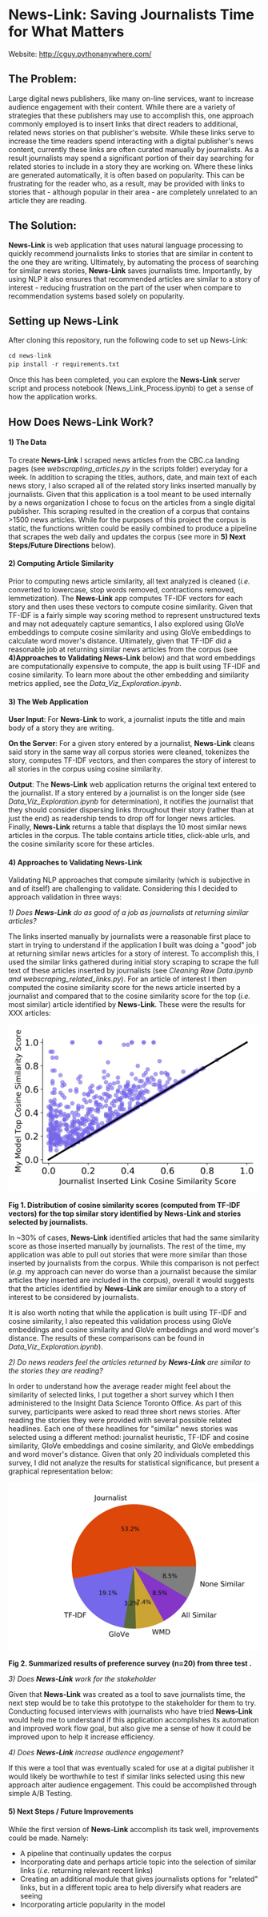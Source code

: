 # News-Link: Saving Journalists Time for What Matters

Website: http://cguy.pythonanywhere.com/

## The Problem:

Large digital news publishers, like many on-line services, want to increase audience engagement with their content. While there are a variety of strategies that these publishers may use to accomplish this, one approach commonly employed is to insert links that direct readers to additional, related news stories on that publisher's website. While these links serve to increase the time readers spend interacting with a digital publisher's news content, currently these links are often curated manually by journalists. As a result journalists may spend a significant portion of their day searching for related stories to include in a story they are working on. Where these links are generated automatically, it is often based on popularity. This can be frustrating for the reader who, as a result, may be provided with links to stories that - although popular in their area - are completely unrelated to an article they are reading.

## The Solution:

**News-Link** is web application that uses natural language processing to quickly recommend journalists links to stories that are similar in content to the one they are writing. Ultimately, by automating the process of searching for similar news stories, **News-Link** saves journalists time. Importantly, by using NLP it also ensures that recommended articles are similar to a story of interest - reducing frustration on the part of the user when compare to recommendation systems based solely on popularity.

## Setting up News-Link

After cloning this repository, run the following code to set up News-Link:

```python
cd news-link
pip install -r requirements.txt
```

Once this has been completed, you can explore the **News-Link** server script and process notebook (News_Link_Process.ipynb) to get a sense of how the application works. 

## How Does News-Link Work?

#### 1) The Data

To create **News-Link** I scraped news articles from the CBC.ca landing pages (see *webscrapting_articles.py* in the scripts folder) everyday for a week. In addition to scraping the titles, authors, date, and main text of each news story, I also scraped all of the related story links inserted manually by journalists. Given that this application is a tool meant to be used internally by a news organization I chose to focus on the articles from a single digital publisher. This scraping resulted in the creation of a corpus that contains >1500 news articles. While for the purposes of this project the corpus is static, the functions written could be easily combined to produce a pipeline that scrapes the web daily and updates the corpus (see more in **5) Next Steps/Future Directions** below). 

#### 2) Computing Article Similarity

Prior to computing news article similarity, all text analyzed is cleaned (*i.e.* converted to lowercase, stop words removed, contractions removed, lemmetization). The **News-Link** app computes TF-IDF vectors for each story and then uses these vectors to compute cosine similarity. Given that TF-IDF is a fairly simple way scoring method to represent unstructured texts and may not adequately capture semantics, I also explored using GloVe embeddings to compute cosine similarity and using GloVe embeddings to calculate word mover's distance. Ultimately, given that TF-IDF did a reasonable job at returning similar news articles from the corpus (see **4)Approaches to Validating News-Link** below) and that word embeddings are computationally expensive to compute, the app is built using TF-IDF and cosine similarity. To learn more about the other embedding and similarity metrics applied, see the *Data_Viz_Exploration.ipynb*.

#### 3) The Web Application

**User Input**: For **News-Link** to work, a journalist inputs the title and main body of a story they are writing. 

**On the Server**: For a given story entered by a journalist, **News-Link** cleans said story in the same way all corpus stories were cleaned, tokenizes the story, computes TF-IDF vectors, and then compares the story of interest to all stories in the corpus using cosine similarity. 

**Output**: The **News-Link** web application returns the original text entered to the journalist. If a story entered by a journalist is on the longer side (see *Data_Viz_Exploration.ipynb* for determination), it notifies the journalist that they should consider dispersing links throughout their story (rather than at just the end) as readership tends to drop off for longer news articles. Finally, **News-Link** returns a table that displays the 10 most similar news articles in the corpus. The table contains article titles, click-able urls, and the cosine similarity score for these articles.

#### 4) Approaches to Validating News-Link

Validating NLP approaches that compute similarity (which is subjective in and of itself) are challenging to validate. Considering this I decided to approach validation in three ways:

*1) Does **News-Link** do as good of a job as journalists at returning similar articles?*

The links inserted manually by journalists were a reasonable first place to start in trying to understand if the application I built was doing a "good" job at returning similar news articles for a story of interest. To accomplish this, I used the similar links gathered during initial story scraping to scrape the full text of these articles inserted by journalists (see *Cleaning Raw Data.ipynb and webscraping_related_links.py*). For an article of interest I then computed the cosine similarity score for the news article inserted by a journalist and compared that to the cosine similarity score for the top (*i.e.* most similar) article identified by **News-Link**. These were the results for XXX articles:

![image](https://github.com/CylitaGuy/news-link/blob/master/notebooks/figures/png/News_Scatter.jpg)

**Fig 1. Distribution of cosine similarity scores (computed from TF-IDF vectors) for the top similar story identified by News-Link and stories selected by journalists.**

In ~30% of cases, **News-Link** identified articles that had the same similarity score as those inserted manually by journalists. The rest of the time, my application was able to pull out stories that were more similar than those inserted by journalists from the corpus. While this comparison is not perfect (*e.g.* my approach can never do worse than a journalist because the similar articles they inserted are included in the corpus), overall it would suggests that the articles identified by **News-Link** are similar enough to a story of interest to be considered by journalists. 

It is also worth noting that while the application is built using TF-IDF and cosine similarity, I also repeated this validation process using GloVe embeddings and cosine similarity and GloVe embeddings and word mover's distance. The results of these comparisons can be found in *Data_Viz_Exploration.ipynb*). 

*2) Do news readers feel the articles returned by **News-Link** are similar to the stories they are reading?*

In order to understand how the average reader might feel about the similarity of selected links, I put together a short survey which I then administered to the Insight Data Science Toronto Office. As part of this survey, participants were asked to read three short news stories. After reading the stories they were provided with several possible related headlines. Each one of these headlines for "similar" news stories was selected using a different method: journalist heuristic, TF-IDF and cosine similarity, GloVe embeddings and cosine similarity, and GloVe embeddings and word mover's distance. Given that only 20 individuals completed this survey, I did not analyze the results for statistical significance, but present a graphical representation below:

![image](https://github.com/CylitaGuy/news-link/blob/master/notebooks/figures/png/Pie_Chart_Survey4.jpg)

**Fig 2. Summarized results of preference survey (n=20) from three test .**

*3) Does **News-Link** work for the stakeholder*

Given that **News-Link** was created as a tool to save journalists time, the next step would be to take this prototype to the stakeholder for them to try. Conducting focused interviews with journalists who have tried **News-Link** would help me to understand if this application accomplishes its automation and improved work flow goal, but also give me a sense of how it could be improved upon to help it increase efficiency. 

*4) Does **News-Link** increase audience engagement?*

If this were a tool that was eventually scaled for use at a digital publisher it would likely be worthwhile to test if similar links selected using this new approach alter audience engagement. This could be accomplished through simple A/B Testing.  

#### 5) Next Steps / Future Improvements

While the first version of **News-Link** accomplish its task well, improvements could be made. Namely:

* A pipeline that continually updates the corpus
* Incorporating date and perhaps article topic into the selection of similar links (*i.e.* returning relevant recent links)
* Creating an additional module that gives journalists options for "related" links, but in a different topic area to help diversify what readers are seeing
* Incorporating article popularity in the model
